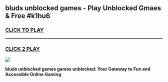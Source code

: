 
## bluds unblocked games - Play Unblocked Gmaes & Free #k1hu6
<h3>
<a href="https://premium.freeplayer.one?title=bluds_unblocked_games&ref=03M">CLICK TO PLAY</a></h3>
<hr>

<h3>
<a href="https://premium.freeplayer.one?title=bluds_unblocked_games&ref=03M">CLICK 2 PLAY</a>
  
</h3>

<a href="https://premium.freeplayer.one?title=bluds_unblocked_games&ref=03M"><img src="https://clearcache.store/games.png"></a>


**bluds unblocked games games unblocked: Your Gateway to Fun and Accessible Online Gaming**
